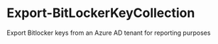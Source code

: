 # Export-BitLockerKeyCollection
Export Bitlocker keys from an Azure AD tenant for reporting purposes
